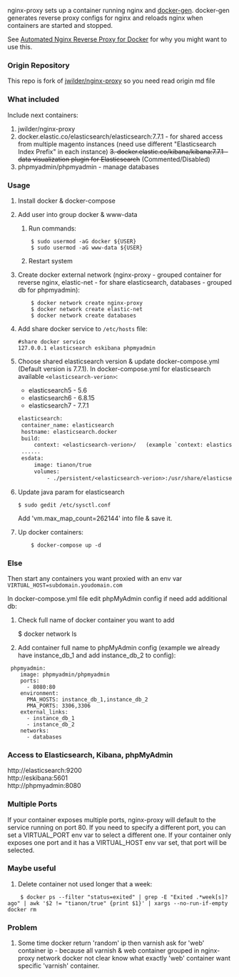 
nginx-proxy sets up a container running nginx and [docker-gen][1].  docker-gen generates reverse proxy configs for nginx and reloads nginx when containers are started and stopped.

See [Automated Nginx Reverse Proxy for Docker][2] for why you might want to use this.

### Origin Repository

This repo is fork of [jwilder/nginx-proxy][origin-repo] so you need read origin md file

### What included

Include next containers:
1. jwilder/nginx-proxy
2. docker.elastic.co/elasticsearch/elasticsearch:7.7.1 - for shared access from multiple magento instances (need use different "Elasticsearch Index Prefix" in each instance)
~~3. docker.elastic.co/kibana/kibana:7.7.1 - data visualization plugin for Elasticsearch~~ (Commented/Disabled)
4. phpmyadmin/phpmyadmin - manage databases

### Usage

1. Install docker & docker-compose
2. Add user into group docker & www-data
    1. Run commands:
    ```shell
        $ sudo usermod -aG docker ${USER}
        $ sudo usermod -aG www-data ${USER}
    ```
    2. Restart system
3. Create docker external network (nginx-proxy - grouped container for reverse nginx, elastic-net - for share elasticsearch, databases - grouped db for phpmyadmin):
    ```shell
        $ docker network create nginx-proxy
        $ docker network create elastic-net
        $ docker network create databases
    ```
4. Add share docker service to `/etc/hosts` file:
    ```
    #share docker service
    127.0.0.1 elasticsearch eskibana phpmyadmin
    ```
5. Choose shared elasticsearch version & update docker-compose.yml (Default version is 7.7.1).
   In docker-compose.yml for elasticsearch available `<elasticsearch-verion>`:
    - elasticsearch5 - 5.6
    - elasticsearch6 - 6.8.15
    - elasticsearch7 - 7.7.1
   ```dockerfile
   elasticsearch:
    container_name: elasticsearch
    hostname: elasticsearch.docker
    build:
        context: <elasticsearch-verion>/   (example `context: elasticsearch7/`)
    ......
    esdata:
        image: tianon/true
        volumes:
            - ./persistent/<elasticsearch-verion>:/usr/share/elasticsearch/data
    ```

6. Update java param for elasticsearch
    ```shell
    $ sudo gedit /etc/sysctl.conf
    ```
    Add 'vm.max_map_count=262144' into file & save it.

7. Up docker containers:
    ```shell
        $ docker-compose up -d
    ```

### Else
Then start any containers you want proxied with an env var `VIRTUAL_HOST=subdomain.youdomain.com`

In docker-compose.yml file edit phpMyAdmin config if need add additional db:
1. Check full name of docker container you want to add

    $ docker network ls

2. Add container full name to phpMyAdmin config (example we already have instance_db_1 and add instance_db_2 to config):
```
 phpmyadmin:
    image: phpmyadmin/phpmyadmin
    ports:
      - 8080:80
    environment:
      PMA_HOSTS: instance_db_1,instance_db_2
      PMA_PORTS: 3306,3306
    external_links:
      - instance_db_1
      - instance_db_2
    networks:
      - databases
```

### Access to Elasticsearch, Kibana, phpMyAdmin

http://elasticsearch:9200  
http://eskibana:5601  
http://phpmyadmin:8080  

### Multiple Ports

If your container exposes multiple ports, nginx-proxy will default to the service running on port 80. 
If you need to specify a different port, you can set a VIRTUAL_PORT env var to select a different one.
If your container only exposes one port and it has a VIRTUAL_HOST env var set, that port will be selected.

### Maybe useful

1. Delete container not used longer that a week:
```
    $ docker ps --filter "status=exited" | grep -E "Exited .*week[s]? ago" | awk '$2 != "tianon/true" {print $1}' | xargs --no-run-if-empty docker rm
```

### Problem

1. Some time docker return 'random' ip then varnish ask for 'web' container ip - because all varnish & web container grouped in nginx-proxy network docker not clear know what exactly 'web' container want specific 'varnish' container.

  [1]: https://github.com/jwilder/docker-gen
  [2]: http://jasonwilder.com/blog/2014/03/25/automated-nginx-reverse-proxy-for-docker/
  [origin-repo]: https://github.com/jwilder/nginx-proxy